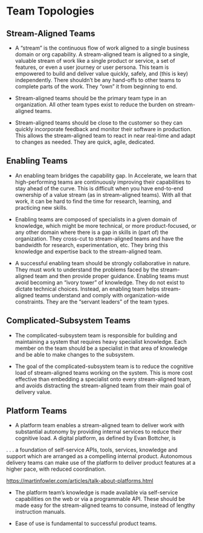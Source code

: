 # Team Topologies


## Stream-Aligned Teams

- A “stream” is the continuous flow of work aligned to a single business domain or org capability. A stream-aligned team is aligned to a single, valuable stream of work like a single product or service, a set of features, or even a user journey or user persona. This team is empowered to build and deliver value quickly, safely, and (this is key) independently. There shouldn’t be any hand-offs to other teams to complete parts of the work. They “own” it from beginning to end.

- Stream-aligned teams should be the primary team type in an organization. All other team types exist to reduce the burden on stream-aligned teams.

- Stream-aligned teams should be close to the customer so they can quickly incorporate feedback and monitor their software in production. This allows the stream-aligned team to react in near real-time and adapt to changes as needed. They are quick, agile, dedicated.

## Enabling Teams

- An enabling team bridges the capability gap. In Accelerate, we learn that high-performing teams are continuously improving their capabilities to stay ahead of the curve. This is difficult when you have end-to-end ownership of a value stream (as in stream-aligned teams). With all that work, it can be hard to find the time for research, learning, and practicing new skills.

- Enabling teams are composed of specialists in a given domain of knowledge, which might be more technical, or more product-focused, or any other domain where there is a gap in skills in (part of) the organization. They cross-cut to stream-aligned teams and have the bandwidth for research, experimentation, etc. They bring this knowledge and expertise back to the stream-aligned team.

- A successful enabling team should be strongly collaborative in nature. They must work to understand the problems faced by the stream-aligned team and then provide proper guidance. Enabling teams must avoid becoming an “ivory tower” of knowledge. They do not exist to dictate technical choices. Instead, an enabling team helps stream-aligned teams understand and comply with organization-wide constraints. They are the “servant leaders” of the team types.

## Complicated-Subsystem Teams

- The complicated-subsystem team is responsible for building and maintaining a system that requires heavy specialist knowledge. Each member on the team should be a specialist in that area of knowledge and be able to make changes to the subsystem.

- The goal of the complicated-subsystem team is to reduce the cognitive load of stream-aligned teams working on the system. This is more cost effective than embedding a specialist onto every stream-aligned team, and avoids distracting the stream-aligned team from their main goal of delivery value.

## Platform Teams

- A platform team enables a stream-aligned team to deliver work with substantial autonomy by providing internal services to reduce their cognitive load. A digital platform, as defined by Evan Bottcher, is

. . . a foundation of self-service APIs, tools, services, knowledge and support which are arranged as a compelling internal product. Autonomous delivery teams can make use of the platform to deliver product features at a higher pace, with reduced coordination.

https://martinfowler.com/articles/talk-about-platforms.html
- The platform team’s knowledge is made available via self-service capabilities on the web or via a programmable API. These should be made easy for the stream-aligned teams to consume, instead of lengthy instruction manuals.

- Ease of use is fundamental to successful product teams.
